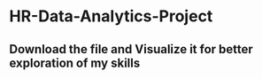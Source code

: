 # HR-Data-Analytics-Project
## Download the file and Visualize it for better exploration of my skills
